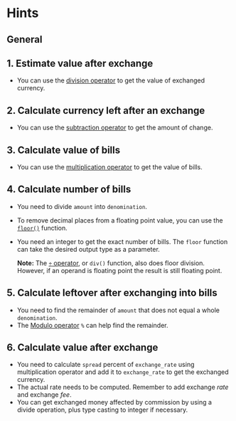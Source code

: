 # Hints

## General

## 1. Estimate value after exchange

- You can use the [division operator][division-operator] to get the value of exchanged currency.

## 2. Calculate currency left after an exchange

- You can use the [subtraction operator][subtraction-operator] to get the amount of change.

## 3. Calculate value of bills

- You can use the [multiplication operator][multiplication-operator] to get the value of bills.

## 4. Calculate number of bills

- You need to divide `amount` into `denomination`.
- To remove decimal places from a floating point value, you can use the [`floor()`][floor] function.
- You need an integer to get the exact number of bills.
 The `floor` function can take the desired output type as a parameter.

  **Note:** The [`÷` operator][div], or `div()` function, also does floor division. However, if an operand is floating point the result is still floating point.

## 5. Calculate leftover after exchanging into bills

- You need to find the remainder of `amount` that does not equal a whole `denomination`.
- The [Modulo operator][div] `%` can help find the remainder.

## 6. Calculate value after exchange

- You need to calculate `spread` percent of `exchange_rate` using multiplication operator and add it to `exchange_rate` to get the exchanged currency.
- The actual rate needs to be computed. Remember to add exchange _rate_ and exchange _fee_.
- You can get exchanged money affected by commission by using a divide operation, plus type casting to integer if necessary.

[division-operator]: https://docs.julialang.org/en/v1/manual/mathematical-operations/#Arithmetic-Operators
[multiplication-operator]: https://docs.julialang.org/en/v1/manual/mathematical-operations/#Arithmetic-Operators#Arithmetic-Operators
[subtraction-operator]: https://docs.julialang.org/en/v1/manual/mathematical-operations/#Arithmetic-Operators
[floor]: https://docs.julialang.org/en/v1/base/math/#Base.floor
[div]: https://benlauwens.github.io/ThinkJulia.jl/latest/book.html#_floor_division_and_modulus
